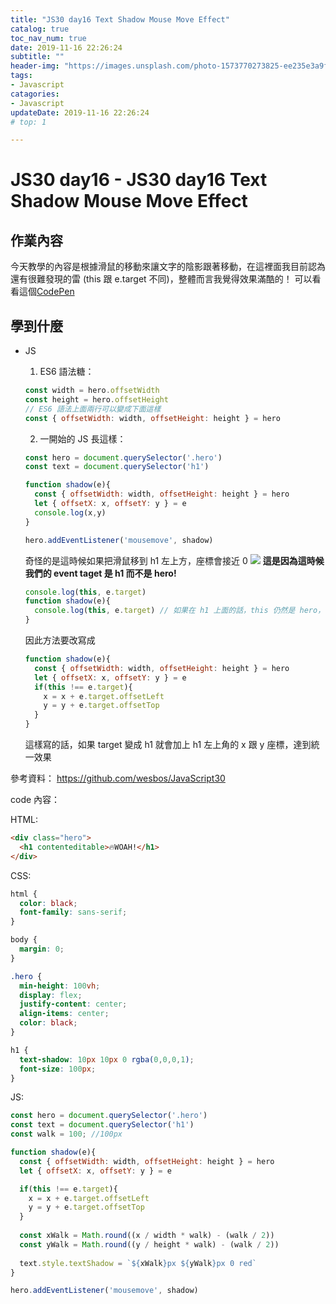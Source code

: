 ```yaml
---
title: "JS30 day16 Text Shadow Mouse Move Effect"
catalog: true
toc_nav_num: true
date: 2019-11-16 22:26:24
subtitle: ""
header-img: "https://images.unsplash.com/photo-1573770273825-ee235e3a9fb1?ixlib=rb-1.2.1&ixid=eyJhcHBfaWQiOjEyMDd9&auto=format&fit=crop&w=1526&q=80"
tags:
- Javascript
catagories:
- Javascript
updateDate: 2019-11-16 22:26:24
# top: 1

---
```

# JS30 day16 - JS30 day16 Text Shadow Mouse Move Effect

## 作業內容

今天教學的內容是根據滑鼠的移動來讓文字的陰影跟著移動，在這裡面我目前認為還有很難發現的雷 (this 跟 e.target 不同)，整體而言我覺得效果滿酷的！
可以看看這個[CodePen](https://codepen.io/gbvjpsln/pen/eYYQjKW)

## 學到什麼

- JS
  1. ES6 語法糖：
  ```js
  const width = hero.offsetWidth
  const height = hero.offsetHeight
  // ES6 語法上面兩行可以變成下面這樣
  const { offsetWidth: width, offsetHeight: height } = hero
  ```

  2. 一開始的 JS 長這樣：
  
  ```js
  const hero = document.querySelector('.hero')
  const text = document.querySelector('h1')

  function shadow(e){
    const { offsetWidth: width, offsetHeight: height } = hero
    let { offsetX: x, offsetY: y } = e
    console.log(x,y)
  }

  hero.addEventListener('mousemove', shadow)
  ```
  奇怪的是這時候如果把滑鼠移到 h1 左上方，座標會接近 0
  ![](https://i.imgur.com/ugWGwtR.png)
  **這是因為這時候我們的 event taget 是 h1 而不是 hero!**
  ```js
  console.log(this, e.target)
  function shadow(e){
    console.log(this, e.target) // 如果在 h1 上面的話，this 仍然是 hero，但 e.target 是 h1
  }
  ```
  因此方法要改寫成  
  ```js
  function shadow(e){
    const { offsetWidth: width, offsetHeight: height } = hero
    let { offsetX: x, offsetY: y } = e
    if(this !== e.target){
      x = x + e.target.offsetLeft
      y = y + e.target.offsetTop
    }
  }
  ```
  這樣寫的話，如果 target 變成 h1 就會加上 h1 左上角的 x 跟 y 座標，達到統一效果
  
參考資料：
https://github.com/wesbos/JavaScript30

code 內容：

HTML:
```html
<div class="hero">
  <h1 contenteditable>🔥WOAH!</h1>
</div>
```
CSS:
```css
html {
  color: black;
  font-family: sans-serif;
}

body {
  margin: 0;
}

.hero {
  min-height: 100vh;
  display: flex;
  justify-content: center;
  align-items: center;
  color: black;
}

h1 {
  text-shadow: 10px 10px 0 rgba(0,0,0,1);
  font-size: 100px;
}
```
JS:
```js
const hero = document.querySelector('.hero')
const text = document.querySelector('h1')
const walk = 100; //100px

function shadow(e){
  const { offsetWidth: width, offsetHeight: height } = hero
  let { offsetX: x, offsetY: y } = e

  if(this !== e.target){
    x = x + e.target.offsetLeft
    y = y + e.target.offsetTop
  }
  
  const xWalk = Math.round((x / width * walk) - (walk / 2))
  const yWalk = Math.round((y / height * walk) - (walk / 2))
  
  text.style.textShadow = `${xWalk}px ${yWalk}px 0 red`
}

hero.addEventListener('mousemove', shadow)
```